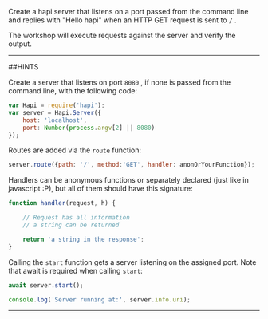 Create a hapi server that listens on a port passed from the command line and
replies with "Hello hapi" when an HTTP GET request is sent to `/` .


The workshop will execute requests against the server and verify the output.

-----------------------------------------------------------------
##HINTS

Create a server that listens on port `8080` , if none is passed from the command
line, with the following code:

```js
var Hapi = require('hapi');
var server = Hapi.Server({
    host: 'localhost',
    port: Number(process.argv[2] || 8080)
});

```

Routes are added via the `route` function:

```js
server.route({path: '/', method:'GET', handler: anonOrYourFunction});
```

Handlers can be anonymous functions or separately declared (just like in
javascript :P), but all of them should have this signature:

```js
function handler(request, h) {

    // Request has all information
    // a string can be returned

    return 'a string in the response';
}
```

Calling the `start` function gets a server listening on the assigned port. Note
that await is required when calling `start`:

```js
await server.start();

console.log('Server running at:', server.info.uri);
```
-----------------------------------------------------------------
